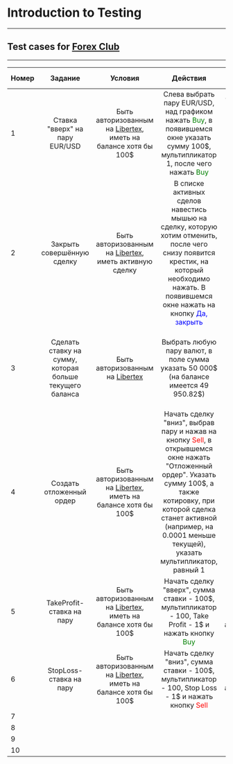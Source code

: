 # Introduction to Testing
___
## Test cases for [Forex Club](https://fxclub.by/)
___
Номер | Задание | Условия | Действия | Ожидаемый результат 
:-----|:-------:|:-------:|:--------:|-------------------:  
1 | Ставка "вверх" на пару EUR/USD | Быть авторизованным на [Libertex](https://libertex.fxclub.by/), иметь на балансе хотя бы 100$ | Слева выбрать пару EUR/USD, над графиком нажать <span style="color:green;">Buy</span>, в появившемся окне указать сумму 100$, мультипликатор 1, после чего нажать <span style="color:green;">Buy</span> | Со свободного счёта уйдёт 100$, совершённая сделка появится в списке активных сделок|
2 | Закрыть совершённую сделку | Быть авторизованным на [Libertex](https://libertex.fxclub.by/), иметь активную сделку | В списке активных сделов навестись мышью на сделку, которую хотим отменить, после чего снизу появится крестик, на который необходимо нажать. В появившемся окне нажать на кнопку <span style="color:blue;">Да, закрыть</span> | Баланс увеличится/уменьшится на значение прибыли/убытка, в списке закрытых операций появится данная сделка|
3 | Сделать ставку на сумму, которая больше текущего баланса | Быть авторизованным на [Libertex](https://libertex.fxclub.by/) | Выбрать любую пару валют, в поле сумма указать 50 000$ (на балансе имеется 49 950.82\$) | Появится сообщение о том, что доступно только 49 950.82$, сделать ставку будет невозможно|
4 | Создать отложенный ордер | Быть авторизованным на [Libertex](https://libertex.fxclub.by/), иметь на балансе хотя бы 100$ | Начать сделку "вниз", выбрав пару и нажав на кнопку <span style="color:red;">Sell</span>, в открывшемся окне нажать "Отложенный ордер". Указать сумму 100$, а также котировку, при которой сделка станет активной (например, на 0.0001 меньше текущей), указать мультипликатор, равный 1 | Сделка станет активной, когда котировка выбраной пары станет равной указанной ранее, со свободного баланса спишутся 100$|
5 | TakeProfit-ставка на пару | Быть авторизованным на [Libertex](https://libertex.fxclub.by/), иметь на балансе хотя бы 100$ | Начать сделку "вверх", сумма ставки - 100$, мультипликатор - 100, Take Profit - 1\$ и нажать кнопку <span style="color:green;">Buy</span> | Когда прибыль достигнет значения в 1$, сделка автоматически закроется|
6 | StopLoss-ставка на пару | Быть авторизованным на [Libertex](https://libertex.fxclub.by/), иметь на балансе хотя бы 100$ | Начать сделку "вниз", сумма ставки - 100$, мультипликатор - 100, Stop Loss - 1\$ и нажать кнопку <span style="color:red;">Sell</span> | Когда убытки достигнут 1$, сделка автоматически закроется|
7 | 
8 | 
9 |
10 |
